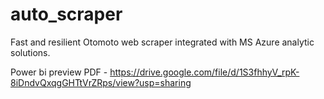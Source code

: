 # auto_scraper
Fast and resilient Otomoto web scraper integrated with MS Azure analytic solutions. 

Power bi preview PDF - https://drive.google.com/file/d/1S3fhhyV_rpK-8iDndvQxqgGHTtVrZRps/view?usp=sharing
